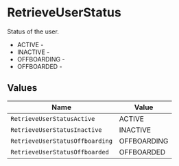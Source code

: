 # RetrieveUserStatus

Status of the user.
* ACTIVE - 
* INACTIVE - 
* OFFBOARDING - 
* OFFBOARDED - 


## Values

| Name                            | Value                           |
| ------------------------------- | ------------------------------- |
| `RetrieveUserStatusActive`      | ACTIVE                          |
| `RetrieveUserStatusInactive`    | INACTIVE                        |
| `RetrieveUserStatusOffboarding` | OFFBOARDING                     |
| `RetrieveUserStatusOffboarded`  | OFFBOARDED                      |